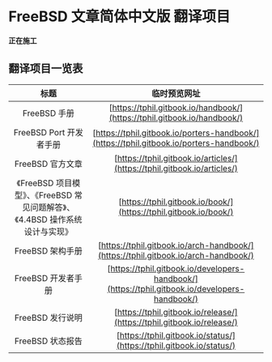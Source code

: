 # FreeBSD 文章简体中文版 翻译项目

**正在施工**

## 翻译项目一览表

|                                     标题                                     | 临时预览网址 |
| :-----------------------------------------------------------------------------: | :------------: |
|                                 FreeBSD 手册                                 |       [https://tphil.gitbook.io/handbook/](https://tphil.gitbook.io/handbook/)       |
|                            FreeBSD Port 开发者手册                            |       [https://tphil.gitbook.io/porters-handbook/](https://tphil.gitbook.io/porters-handbook/)       |
|                               FreeBSD 官方文章                               |       [https://tphil.gitbook.io/articles/](https://tphil.gitbook.io/articles/)       |
| 《FreeBSD 项目模型》、《FreeBSD 常见问题解答》、《4.4BSD 操作系统设计与实现》 |       [https://tphil.gitbook.io/book/](https://tphil.gitbook.io/book/)       |
|                               FreeBSD 架构手册                               |       [https://tphil.gitbook.io/arch-handbook/](https://tphil.gitbook.io/arch-handbook/)       |
|                              FreeBSD 开发者手册                              |       [https://tphil.gitbook.io/developers-handbook/](https://tphil.gitbook.io/developers-handbook/)       |
|                               FreeBSD 发行说明                               |       [https://tphil.gitbook.io/release/](https://tphil.gitbook.io/release/)       |
|                               FreeBSD 状态报告                               |       [https://tphil.gitbook.io/status/](https://tphil.gitbook.io/status/)       |
